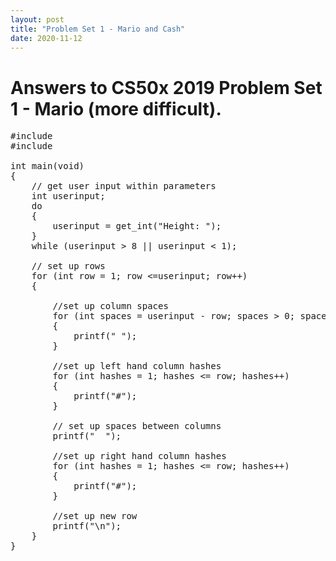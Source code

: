 ```yaml
---
layout: post
title: "Problem Set 1 - Mario and Cash"
date: 2020-11-12
---
```


<h1>Answers to CS50x 2019 Problem Set 1 - Mario (more difficult).
</h1>

<PRE>
#include <cs50.h>
#include <stdio.h>

int main(void)
{
    // get user input within parameters
    int userinput; 
    do 
    { 
        userinput = get_int("Height: "); 
    }
    while (userinput > 8 || userinput < 1);

    // set up rows
    for (int row = 1; row <=userinput; row++)
    {

        //set up column spaces
        for (int spaces = userinput - row; spaces > 0; spaces++)
        {
            printf(" ");
        }

        //set up left hand column hashes
        for (int hashes = 1; hashes <= row; hashes++)
        {
            printf("#");
        }
        
        // set up spaces between columns
        printf("  ");

        //set up right hand column hashes
        for (int hashes = 1; hashes <= row; hashes++)
        {
            printf("#");
        }

        //set up new row
        printf("\n");
    }
}

</PRE>
